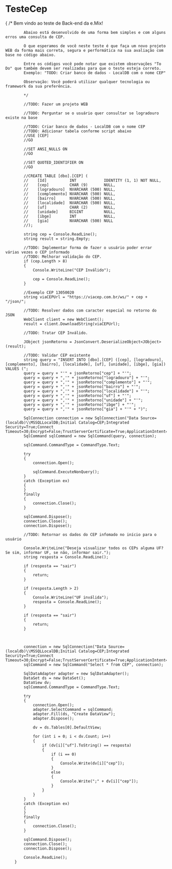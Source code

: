 # TesteCep
{
            /*
            Bem vindo ao teste de Back-end da e.Mix!

            Abaixo está desenvolvido de uma forma bem simples e com alguns erros uma consulta de CEP.

            O que esperamos de você neste teste é que faça um novo projeto WEB da forma mais correta, segura e performática na sua avaliação com base no código abaixo.

            Entre os códigos você pode notar que existem observações "To Do" que também devem ser realizadas para que o teste esteja correto.
            Exemplo: "TODO: Criar banco de dados - LocalDB com o nome CEP"

            Observação: Você poderá utilizar qualquer tecnologia ou framework da sua preferência.

            */

            //TODO: Fazer um projeto WEB

            //TODO: Perguntar se o usuário quer consultar se logradouro existe na base

            //TODO: Criar banco de dados - LocalDB com o nome CEP
            //TODO: Adicionar tabela conforme script abaixo
            //USE [CEP]
            //GO

            //SET ANSI_NULLS ON
            //GO

            //SET QUOTED_IDENTIFIER ON
            //GO

            //CREATE TABLE [dbo].[CEP] (
            //    [Id]          INT            IDENTITY (1, 1) NOT NULL,
            //    [cep]         CHAR (9)       NULL,
            //    [logradouro]  NVARCHAR (500) NULL,
            //    [complemento] NVARCHAR (500) NULL,
            //    [bairro]      NVARCHAR (500) NULL,
            //    [localidade]  NVARCHAR (500) NULL,
            //    [uf]          CHAR (2)       NULL,
            //    [unidade]     BIGINT         NULL,
            //    [ibge]        INT            NULL,
            //    [gia]         NVARCHAR (500) NULL
            //);

            string cep = Console.ReadLine();
            string result = string.Empty;

            //TODO: Implementar forma de fazer o usuário poder errar várias vezes o CEP informado
            //TODO: Melhorar validação do CEP.
            if (cep.Length > 8)
            {
                Console.WriteLine("CEP Inválido");

                cep = Console.ReadLine();
            }

            //Exemplo CEP 13050020
            string viaCEPUrl = "https://viacep.com.br/ws/" + cep + "/json/";

            //TODO: Resolver dados com caracter especial no retorno do JSON 
            WebClient client = new WebClient();
            result = client.DownloadString(viaCEPUrl);

            //TODO: Tratar CEP Inválido.

            JObject jsonRetorno = JsonConvert.DeserializeObject<JObject>(result);

            //TODO: Validar CEP existente
            string query = "INSERT INTO [dbo].[CEP] ([cep], [logradouro], [complemento], [bairro], [localidade], [uf], [unidade], [ibge], [gia]) VALUES (";
            query = query + "'" + jsonRetorno["cep"] + "'";
            query = query + ",'" + jsonRetorno["logradouro"] + "'";
            query = query + ",'" + jsonRetorno["complemento"] + "'";
            query = query + ",'" + jsonRetorno["bairro"] + "'";
            query = query + ",'" + jsonRetorno["localidade"] + "'";
            query = query + ",'" + jsonRetorno["uf"] + "'";
            query = query + ",'" + jsonRetorno["unidade"] + "'";
            query = query + ",'" + jsonRetorno["ibge"] + "'";
            query = query + ",'" + jsonRetorno["gia"] + "'" + ")";

            SqlConnection connection = new SqlConnection("Data Source=(localdb)\\MSSQLLocalDB;Initial Catalog=CEP;Integrated Security=True;Connect Timeout=30;Encrypt=False;TrustServerCertificate=True;ApplicationIntent=ReadWrite;MultiSubnetFailover=False;");
            SqlCommand sqlCommand = new SqlCommand(query, connection);

            sqlCommand.CommandType = CommandType.Text;

            try
            {
                connection.Open();

                sqlCommand.ExecuteNonQuery();
            }
            catch (Exception ex)
            {
            }
            finally
            {
                connection.Close();
            }

            sqlCommand.Dispose();
            connection.Close();
            connection.Dispose();

            //TODO: Retornar os dados do CEP infomado no início para o usuário

            Console.WriteLine("Deseja visualizar todos os CEPs alguma UF? Se sim, informar UF, se não, informar sair.");
            string resposta = Console.ReadLine();

            if (resposta == "sair")
            {
                return;
            }

            if (resposta.Length > 2)
            {
                Console.WriteLine("UF inválida");
                resposta = Console.ReadLine();
            }

            if (resposta == "sair")
            {
                return;
            }



            connection = new SqlConnection("Data Source=(localdb)\\MSSQLLocalDB;Initial Catalog=CEP;Integrated Security=True;Connect Timeout=30;Encrypt=False;TrustServerCertificate=True;ApplicationIntent=ReadWrite;MultiSubnetFailover=False;");
            sqlCommand = new SqlCommand("Select * from CEP", connection);

            SqlDataAdapter adapter = new SqlDataAdapter();
            DataSet ds = new DataSet();
            DataView dv;
            sqlCommand.CommandType = CommandType.Text;

            try
            {
                connection.Open();
                adapter.SelectCommand = sqlCommand;
                adapter.Fill(ds, "Create DataView");
                adapter.Dispose();

                dv = ds.Tables[0].DefaultView;

                for (int i = 0; i < dv.Count; i++)
                {
                    if (dv[i]["uf"].ToString() == resposta)
                    {
                        if (i == 0)
                        {
                            Console.Write(dv[i]["cep"]);
                        }
                        else
                        {
                            Console.Write(";" + dv[i]["cep"]);
                        }
                    }
                }
            }
            catch (Exception ex)
            {
            }
            finally
            {
                connection.Close();
            }

            sqlCommand.Dispose();
            connection.Close();
            connection.Dispose();

            Console.ReadLine();
        }
